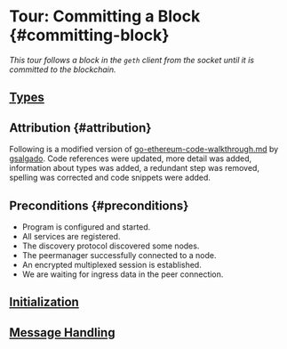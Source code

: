 # Tour: Committing a Block {#committing-block}

_This tour follows a block in the `geth` client from the socket until it is committed to the blockchain._

## [Types](types.md#types)

## Attribution {#attribution}
Following is a modified version of [go-ethereum-code-walkthrough.md](https://gist.github.com/gsalgado/16a67aa51207f87e259a7007a2e8d274) by [gsalgado](https://github.com/gsalgado). Code references were updated, more detail was added, information about types was added, a redundant step was removed, spelling was corrected and code snippets were added.

## Preconditions {#preconditions}
* Program is configured and started.
* All services are registered.
* The discovery protocol discovered some nodes.
* The peermanager successfully connected to a node.
* An encrypted multiplexed session is established.
* We are waiting for ingress data in the peer connection.

## [Initialization](initialization.md#initialization)

## [Message Handling](handling.md#handling)
